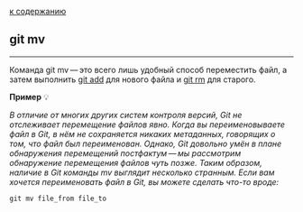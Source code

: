 [к содержанию](/readme.md)

## git mv
---
Команда git mv — это всего лишь удобный способ переместить файл, а затем выполнить [git add](/pages/add.md) для нового файла и [git rm](/pages/rm.md) для старого.

**Пример**	&#128161;

*В отличие от многих других систем контроля версий, Git не отслеживает перемещение файлов явно. Когда вы переименовываете файл в Git, в нём не сохраняется никаких метаданных, говорящих о том, что файл был переименован. Однако, Git довольно умён в плане обнаружения перемещений постфактум — мы рассмотрим обнаружение перемещения файлов чуть позже. Таким образом, наличие в Git команды mv выглядит несколько странным. Если вам хочется переименовать файл в Git, вы можете сделать что-то вроде:*

```
git mv file_from file_to
```